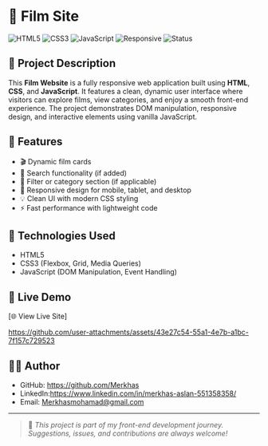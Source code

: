 # 🎥 Film Site

![HTML5](https://img.shields.io/badge/HTML5-E34F26?style=for-the-badge&logo=html5&logoColor=fff)
![CSS3](https://img.shields.io/badge/CSS3-1572B6?style=for-the-badge&logo=css3&logoColor=fff)
![JavaScript](https://img.shields.io/badge/JavaScript-F7DF1E?style=for-the-badge&logo=javascript&logoColor=000)
![Responsive](https://img.shields.io/badge/Responsive-Yes-28a745?style=for-the-badge)
![Status](https://img.shields.io/badge/Project-Complete-brightgreen?style=for-the-badge)

## 📌 Project Description

This **Film Website** is a fully responsive web application built using **HTML**, **CSS**, and **JavaScript**. It features a clean, dynamic user interface where visitors can explore films, view categories, and enjoy a smooth front-end experience. The project demonstrates DOM manipulation, responsive design, and interactive elements using vanilla JavaScript.

## 🚀 Features

- 🎬 Dynamic film cards
- 🔎 Search functionality (if added)
- 🧩 Filter or category section (if applicable)
- 📱 Responsive design for mobile, tablet, and desktop
- 💡 Clean UI with modern CSS styling
- ⚡ Fast performance with lightweight code

## 🧰 Technologies Used

- HTML5
- CSS3 (Flexbox, Grid, Media Queries)
- JavaScript (DOM Manipulation, Event Handling)


## 🔗 Live Demo

[🌐 View Live Site]

https://github.com/user-attachments/assets/43e27c54-55a1-4e7b-a1bc-7f157c729523



## 🙋‍♂️ Author

- GitHub: https://github.com/Merkhas
- LinkedIn:https://www.linkedin.com/in/merkhas-aslan-551358358/
- Email: Merkhasmohamad@gmail.com

---

> 💬 *This project is part of my front-end development journey. Suggestions, issues, and contributions are always welcome!*

